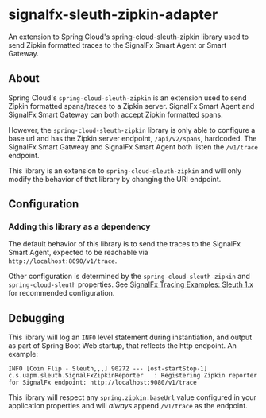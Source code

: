 # signalfx-sleuth-zipkin-adapter
An extension to Spring Cloud's spring-cloud-sleuth-zipkin library used to send 
Zipkin formatted traces to the SignalFx Smart Agent or Smart Gateway.

## About

Spring Cloud's `spring-cloud-sleuth-zipkin` is an extension used to send Zipkin 
formatted spans/traces to a Zipkin server. SignalFx Smart Agent and SignalFx 
Smart Gateway can both accept Zipkin formatted spans. 

However, the `spring-cloud-sleuth-zipkin` library is only able to configure a 
base url and has the Zipkin server endpoint, `/api/v2/spans`, hardcoded.  The
SignalFx Smart Gatweay and SignalFx Smart Agent both listen the `/v1/trace` 
endpoint.

This library is an extension to `spring-cloud-sleuth-zipkin` and will only 
modify the behavior of that library by changing the URI endpoint. 

## Configuration

### Adding this library as a dependency

The default behavior of this library is to send the traces to the SignalFx Smart
Agent, expected to be reachable via `http://localhost:8090/v1/trace`.  

Other configuration is determined by the `spring-cloud-sleuth-zipkin` and 
`spring-cloud-sleuth` properties.  See [SignalFx Tracing Examples: Sleuth 1.x]()
for recommended configuration. 

## Debugging

This library will log an `INFO` level statement during instantiation, and output
as part of Spring Boot Web startup, that reflects the http endpoint. An example: 
```
INFO [Coin Flip - Sleuth,,,] 90272 --- [ost-startStop-1] c.s.uapm.sleuth.SignalFxZipkinReporter   : Registering Zipkin reporter for SignalFx endpoint: http://localhost:9080/v1/trace
```

This library will respect any `spring.zipkin.baseUrl` value configured in your
application properties and will _always_ append `/v1/trace` as the endpoint. 